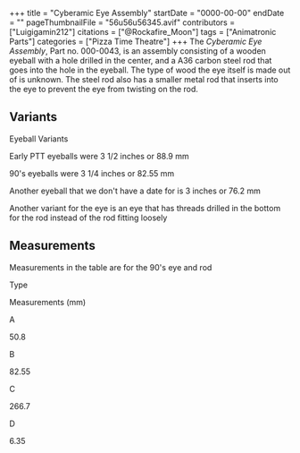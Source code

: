 +++
title = "Cyberamic Eye Assembly"
startDate = "0000-00-00"
endDate = ""
pageThumbnailFile = "56u56u56345.avif"
contributors = ["Luigigamin212"]
citations = ["@Rockafire_Moon"]
tags = ["Animatronic Parts"]
categories = ["Pizza Time Theatre"]
+++
The *Cyberamic Eye Assembly*, Part no. 000-0043, is an assembly consisting of a wooden eyeball with a hole drilled in the center, and a A36 carbon steel rod that goes into the hole in the eyeball. The type of wood the eye itself is made out of is unknown. The steel rod also has a smaller metal rod that inserts into the eye to prevent the eye from twisting on the rod.

## Variants

Eyeball Variants

Early PTT eyeballs were 3 1/2 inches or 88.9 mm

90's eyeballs were 3 1/4 inches or 82.55 mm

Another eyeball that we don't have a date for is 3 inches or 76.2 mm

Another variant for the eye is an eye that has threads drilled in the bottom for the rod instead of the rod fitting loosely

## Measurements

Measurements in the table are for the 90's eye and rod

Type

Measurements (mm)

A

50.8

B

82.55

C

266.7

D

6.35
